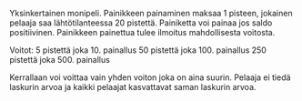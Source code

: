 Yksinkertainen monipeli. Painikkeen painaminen maksaa 1 pisteen, 
jokainen pelaaja saa lähtötilanteessa 20 pistettä. Painiketta voi painaa jos saldo positiivinen.
Painikkeen painettua tulee ilmoitus mahdollisesta voitosta.

Voitot: 
5 pistettä joka 10. painallus
50 pistettä joka 100. painallus
250 pistettä joka 500. painallus

Kerrallaan voi voittaa vain yhden voiton joka on aina suurin. Pelaaja ei tiedä
laskurin arvoa ja kaikki pelaajat kasvattavat saman laskurin arvoa.
